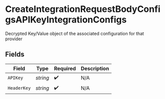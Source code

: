 # CreateIntegrationRequestBodyConfigsAPIKeyIntegrationConfigs

Decrypted Key/Value object of the associated configuration for that provider


## Fields

| Field              | Type               | Required           | Description        |
| ------------------ | ------------------ | ------------------ | ------------------ |
| `APIKey`           | *string*           | :heavy_check_mark: | N/A                |
| `HeaderKey`        | *string*           | :heavy_check_mark: | N/A                |